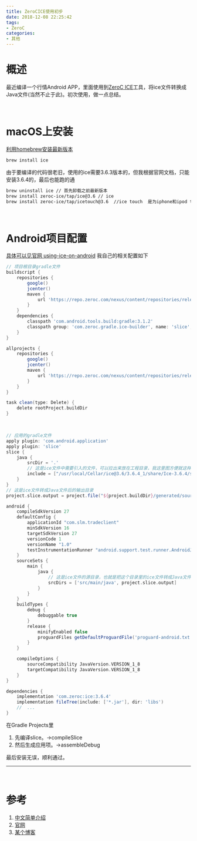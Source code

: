 ```yaml
---
title: ZeroCICE使用初步
date: 2018-12-08 22:25:42
tags:
- ZeroC
categories:
- 其他
---
```


# 概述

最近编译一个行情Android APP，里面使用到[ZeroC ICE](https://zeroc.com/)工具，将ice文件转换成Java文件(当然不止于此)。初次使用，做一点总结。

<br>

# macOS上安装

[利用homebrew安装最新版本](https://zeroc.com/downloads/ice#macos)
```bash
brew install ice
```
由于要编译的代码很老旧，使用的ice需要3.6.3版本的，但我根据官网文档，只能安装3.6.4的，最后也能跑的通
```bash
brew uninstall ice // 首先卸载之前最新版本
brew install zeroc-ice/tap/ice@3.6 // ice
brew install zeroc-ice/tap/icetouch@3.6  //ice touch  是为iphone和ipod touch开发的版本，开发Android的话可以不用安装
```
<br>

# Android项目配置

[具体可以见官网 using-ice-on-android](https://doc.zeroc.com/ice/3.7/release-notes/using-ice-on-android)
我自己的相关配置如下

```gradle
// 项目根目录gradle文件
buildscript {
    repositories {
        google()
        jcenter()
        maven {
            url 'https://repo.zeroc.com/nexus/content/repositories/releases'
        }
    }
    dependencies {
        classpath 'com.android.tools.build:gradle:3.1.2'
        classpath group: 'com.zeroc.gradle.ice-builder', name: 'slice', version: '1.3.14'
    }
}

allprojects {
    repositories {
        google()
        jcenter()
        maven {
            url 'https://repo.zeroc.com/nexus/content/repositories/releases'
        }
    }
}

task clean(type: Delete) {
    delete rootProject.buildDir
}
```
<br>

```gradle
// 应用的gradle文件
apply plugin: 'com.android.application'
apply plugin: 'slice'
slice {
    java {
        srcDir = '.'
        // 这是ice文件中需要引入的文件，可以拉出来放在工程目录，我这里图方便就这样写了
        include = ["/usr/local/Cellar/ice@3.6/3.6.4_1/share/Ice-3.6.4/slice/"] 
    }
}
// 这是ice文件转成Java文件后的输出目录
project.slice.output = project.file("${project.buildDir}/generated/source/ice")

android {
    compileSdkVersion 27
    defaultConfig {
        applicationId "com.slm.tradeclient"
        minSdkVersion 16
        targetSdkVersion 27
        versionCode 1
        versionName "1.0"
        testInstrumentationRunner "android.support.test.runner.AndroidJUnitRunner"
    }
    sourceSets {
        main {
            java {
                // 这是ice文件的源目录，也就是把这个目录里的ice文件转成Java文件
                srcDirs = ['src/main/java', project.slice.output]
            }
        }
    }
    buildTypes {
        debug {
            debuggable true
        }
        release {
            minifyEnabled false
            proguardFiles getDefaultProguardFile('proguard-android.txt'), 'proguard-rules.pro'
        }
    }

    compileOptions {
        sourceCompatibility JavaVersion.VERSION_1_8
        targetCompatibility JavaVersion.VERSION_1_8
    }
}

dependencies {
    implementation 'com.zeroc:ice:3.6.4'
    implementation fileTree(include: ['*.jar'], dir: 'libs')
    //  ...
}

```

在Gradle Projects里
1. 先编译slice。->compileSlice
2. 然后生成应用项。->assembleDebug

最后安装无误，顺利通过。

----

<br>

# 参考

1. [中文简单介绍](https://baike.baidu.com/item/ZeroC%20Ice)
2. [官网](https://zeroc.com/)
3. [某个博客](https://blog.csdn.net/robertaqi/article/details/5900695)